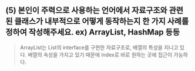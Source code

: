 ## (5) 본인이 주력으로 사용하는 언어에서 자료구조와 관련 된 클래스가 내부적으로 어떻게 동작하는지 한 가지 사례를 정하여 작성해주세요. ex) ArrayList, HashMap 등등
> ArrayList는 List의 interface를 구현한 자료구조로, 배열의 특성을 지니고 있다.
> 배열의 속성을 가지고 있기 때문에 index로 바로 원하는 곳에 접근이 가능하다.